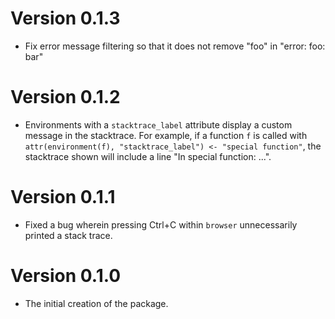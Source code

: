 # Version 0.1.3

  * Fix error message filtering so that it does not remove "foo" 
    in "error: foo: bar"

# Version 0.1.2

  * Environments with a `stacktrace_label` attribute display a custom
    message in the stacktrace. For example, if a function `f` is called
    with `attr(environment(f), "stacktrace_label") <- "special function"`,
    the stacktrace shown will include a line "In special function: ...".

# Version 0.1.1

  * Fixed a bug wherein pressing Ctrl+C within `browser` unnecessarily printed 
    a stack trace.

# Version 0.1.0

  * The initial creation of the package. 
